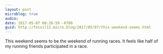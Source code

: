 ```yaml
---
layout: post
microblog: true
audio: 
date: 2017-05-07 08:26:59 -0700
guid: http://fossil12.micro.blog/2017/05/07/this-weekend-seems.html
---
```

This weekend seems to be the weekend of running races. It feels like half of my running friends participated in a race.
